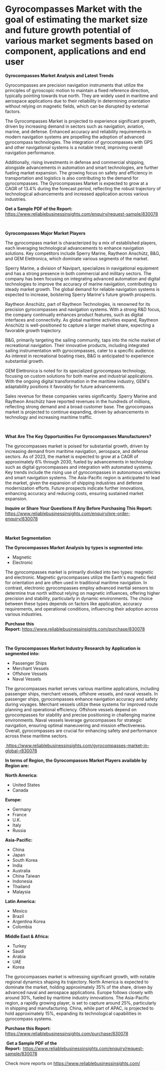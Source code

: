 <p><h1>Gyrocompasses Market with the goal of estimating the market size and future growth potential of various market segments based on component, applications and end user</h1></p><p><strong>Gyrocompasses Market Analysis and Latest Trends</strong></p>
<p><p>Gyrocompasses are precision navigation instruments that utilize the principles of gyroscopic motion to maintain a fixed reference direction, typically pointing towards true north. They are widely used in maritime and aerospace applications due to their reliability in determining orientation without relying on magnetic fields, which can be disrupted by external factors. </p><p>The Gyrocompasses Market is projected to experience significant growth, driven by increasing demand in sectors such as navigation, aviation, marine, and defense. Enhanced accuracy and reliability requirements in modern navigation systems are propelling the adoption of advanced gyrocompass technologies. The integration of gyrocompasses with GPS and other navigational systems is a notable trend, improving overall navigation performance. </p><p>Additionally, rising investments in defense and commercial shipping, alongside advancements in automation and smart technologies, are further fueling market expansion. The growing focus on safety and efficiency in transportation and logistics is also contributing to the demand for gyrocompasses. The Gyrocompasses Market is expected to grow at a CAGR of 13.4% during the forecast period, reflecting the robust trajectory of technological advancements and increased application across various industries.</p></p>
<p><strong>Get a Sample PDF of the Report:&nbsp;</strong> <a href="https://www.reliablebusinessinsights.com/enquiry/request-sample/830078?utm_campaign=1106&utm_medium=2&utm_source=Github&utm_content=ia&utm_term=09042025&utm_id=gyrocompasses">https://www.reliablebusinessinsights.com/enquiry/request-sample/830078</a></p>
<p>&nbsp;</p>
<p><strong>Gyrocompasses Major Market Players</strong></p>
<p><p>The gyrocompass market is characterized by a mix of established players, each leveraging technological advancements to enhance navigation solutions. Key competitors include Sperry Marine, Raytheon Anschütz, B&G, and GEM Elettronica, which dominate various segments of the market.</p><p>Sperry Marine, a division of Navipart, specializes in navigational equipment and has a strong presence in both commercial and military sectors. The company has been focusing on integrating advanced automation and digital technologies to improve the accuracy of marine navigation, contributing to steady market growth. The global demand for reliable navigation systems is expected to increase, bolstering Sperry Marine's future growth prospects.</p><p>Raytheon Anschütz, part of Raytheon Technologies, is renowned for its precision gyrocompasses and navigation systems. With a strong R&D focus, the company continually enhances product features, such as digital interfaces and connectivity. As global maritime activities expand, Raytheon Anschütz is well-positioned to capture a larger market share, expecting a favorable growth trajectory.</p><p>B&G, primarily targeting the sailing community, taps into the niche market of recreational navigation. Their innovative products, including integrated sailing instrumentation with gyrocompasses, cater to a specific audience. As interest in recreational boating rises, B&G is anticipated to experience substantial growth.</p><p>GEM Elettronica is noted for its specialized gyrocompass technology, focusing on custom solutions for both marine and industrial applications. With the ongoing digital transformation in the maritime industry, GEM's adaptability positions it favorably for future advancements.</p><p>Sales revenue for these companies varies significantly. Sperry Marine and Raytheon Anschütz have reported revenues in the hundreds of millions, reflecting strong demand and a broad customer base. The gyrocompass market is projected to continue expanding, driven by advancements in technology and increasing maritime traffic.</p></p>
<p>&nbsp;</p>
<p><strong>What Are The Key Opportunities For Gyrocompasses Manufacturers?</strong></p>
<p><p>The gyrocompasses market is poised for substantial growth, driven by increasing demand from maritime navigation, aerospace, and defense sectors. As of 2023, the market is expected to grow at a CAGR of approximately 6% through 2030, fueled by advancements in technology such as digital gyrocompasses and integration with automated systems. Key trends include the rising use of gyrocompasses in autonomous vehicles and smart navigation systems. The Asia-Pacific region is anticipated to lead the market, given the expansion of shipping industries and defense modernization efforts. Future prospects indicate further innovations, enhancing accuracy and reducing costs, ensuring sustained market expansion.</p></p>
<p><strong>Inquire or Share Your Questions If Any Before Purchasing This Report:</strong> <a href="https://www.reliablebusinessinsights.com/enquiry/pre-order-enquiry/830078?utm_campaign=1106&utm_medium=2&utm_source=Github&utm_content=ia&utm_term=09042025&utm_id=gyrocompasses">https://www.reliablebusinessinsights.com/enquiry/pre-order-enquiry/830078</a></p>
<p>&nbsp;</p>
<p><strong>Market Segmentation</strong></p>
<p><strong>The Gyrocompasses Market Analysis by types is segmented into:</strong></p>
<p><ul><li>Magnetic</li><li>Electronic</li></ul></p>
<p><p>The gyrocompasses market is primarily divided into two types: magnetic and electronic. Magnetic gyrocompasses utilize the Earth's magnetic field for orientation and are often used in traditional maritime navigation. In contrast, electronic gyrocompasses employ advanced inertial sensors to determine true north without relying on magnetic influences, offering higher precision and stability, particularly in dynamic environments. The choice between these types depends on factors like application, accuracy requirements, and operational conditions, influencing their adoption across various industries.</p></p>
<p><strong>Purchase this Report:&nbsp;</strong><a href="https://www.reliablebusinessinsights.com/purchase/830078?utm_campaign=1106&utm_medium=2&utm_source=Github&utm_content=ia&utm_term=09042025&utm_id=gyrocompasses">https://www.reliablebusinessinsights.com/purchase/830078</a></p>
<p>&nbsp;</p>
<p><strong>The Gyrocompasses Market Industry Research by Application is segmented into:</strong></p>
<p><ul><li>Passenger Ships</li><li>Merchant Vessels</li><li>Offshore Vessels</li><li>Naval Vessels</li></ul></p>
<p><p>The gyrocompasses market serves various maritime applications, including passenger ships, merchant vessels, offshore vessels, and naval vessels. In passenger ships, gyrocompasses enhance navigation accuracy and safety during voyages. Merchant vessels utilize these systems for improved route planning and operational efficiency. Offshore vessels depend on gyrocompasses for stability and precise positioning in challenging marine environments. Naval vessels leverage gyrocompasses for strategic navigation, ensuring optimal maneuvering and mission effectiveness. Overall, gyrocompasses are crucial for enhancing safety and performance across these maritime sectors.</p></p>
<p><a href="https://www.reliablebusinessinsights.com/gyrocompasses-market-in-global-r830078?utm_campaign=1106&utm_medium=2&utm_source=Github&utm_content=ia&utm_term=09042025&utm_id=gyrocompasses">&nbsp;https://www.reliablebusinessinsights.com/gyrocompasses-market-in-global-r830078</a></p>
<p><strong>In terms of Region, the Gyrocompasses Market Players available by Region are:</strong></p>
<p>
    <p> <strong> North America: </strong>
        <ul>
            <li>United States</li>
            <li>Canada</li>
        </ul>
        </p> 
    <p> <strong> Europe: </strong>
        <ul>
            <li>Germany</li>
            <li>France</li>
            <li>U.K.</li>
            <li>Italy</li>
            <li>Russia</li>
        </ul>
        </p> 
    <p> <strong> Asia-Pacific: </strong>
        <ul>
            <li>China</li>
            <li>Japan</li>
            <li>South Korea</li>
            <li>India</li>
            <li>Australia</li>
            <li>China Taiwan</li>
            <li>Indonesia</li>
            <li>Thailand</li>
            <li>Malaysia</li>
        </ul>
        </p> 
    <p> <strong> Latin America: </strong>
        <ul>
            <li>Mexico</li>
            <li>Brazil</li>
            <li>Argentina Korea</li>
            <li>Colombia</li>
        </ul>
        </p> 
    <p> <strong> Middle East & Africa: </strong>
        <ul>
            <li>Turkey</li>
            <li>Saudi</li>
            <li>Arabia</li>
            <li>UAE</li>
            <li>Korea</li>
        </ul>
    </p>
    </p>
<p><p>The gyrocompasses market is witnessing significant growth, with notable regional dynamics shaping its trajectory. North America is expected to dominate the market, holding approximately 35% of the share, driven by advanced naval and aerospace applications. Europe follows closely with around 30%, fueled by maritime industry innovations. The Asia-Pacific region, a rapidly growing player, is set to capture around 25%, particularly in shipping and manufacturing. China, while part of APAC, is projected to hold approximately 15%, expanding its technological capabilities in gyrocompass systems.</p></p>
<p><strong>Purchase this Report: </strong><a href="https://www.reliablebusinessinsights.com/purchase/830078?utm_campaign=1106&utm_medium=2&utm_source=Github&utm_content=ia&utm_term=09042025&utm_id=gyrocompasses">https://www.reliablebusinessinsights.com/purchase/830078</a></p>
<p>&nbsp;<strong>Get a Sample PDF of the Report:&nbsp;&nbsp;</strong><a href="https://www.reliablebusinessinsights.com/enquiry/request-sample/830078?utm_campaign=1106&utm_medium=2&utm_source=Github&utm_content=ia&utm_term=09042025&utm_id=gyrocompasses">https://www.reliablebusinessinsights.com/enquiry/request-sample/830078</a></p>
<p><strong></strong></p>
<p>Check more reports on <a href="https://www.reliablebusinessinsights.com/?utm_campaign=1106&utm_medium=2&utm_source=Github&utm_content=ia&utm_term=09042025&utm_id=gyrocompasses">https://www.reliablebusinessinsights.com/</a></p>